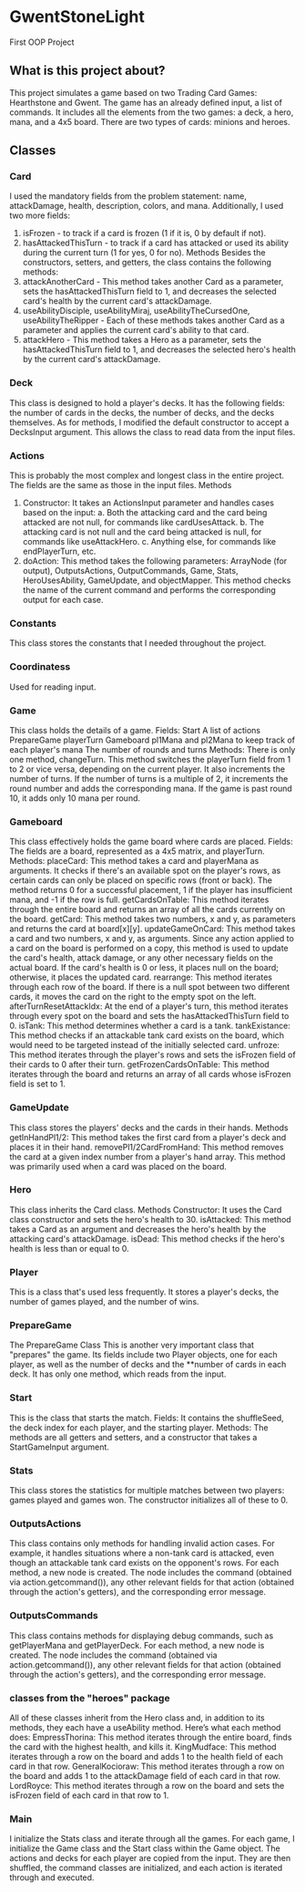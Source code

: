 # GwentStoneLight
First OOP Project
## What is this project about?
This project simulates a game based on two Trading Card Games: Hearthstone and Gwent. The game has an already defined input, a list of commands.
It includes all the elements from the two games: a deck, a hero, mana, and a 4x5 board. There are two types of cards: minions and heroes.
## Classes
### Card
I used the mandatory fields from the problem statement: name, attackDamage, health, description, colors, and mana. Additionally, I used two more fields:
1. isFrozen - to track if a card is frozen (1 if it is, 0 by default if not).
2. hasAttackedThisTurn - to track if a card has attacked or used its ability during the current turn (1 for yes, 0 for no).
Methods
Besides the constructors, setters, and getters, the class contains the following methods:
1. attackAnotherCard - This method takes another Card as a parameter, sets the hasAttackedThisTurn field to 1, and decreases the selected card's health by the current card's attackDamage.
2. useAbilityDisciple, useAbilityMiraj, useAbilityTheCursedOne, useAbilityTheRipper - Each of these methods takes another Card as a parameter and applies the current card's ability to that card.
3. attackHero - This method takes a Hero as a parameter, sets the hasAttackedThisTurn field to 1, and decreases the selected hero's health by the current card's attackDamage.
### Deck 
This class is designed to hold a player's decks.
It has the following fields: the number of cards in the decks, the number of decks, and the decks themselves.
As for methods, I modified the default constructor to accept a DecksInput argument. This allows the class to read data from the input files.
### Actions
This is probably the most complex and longest class in the entire project.
The fields are the same as those in the input files.
Methods
1. Constructor: It takes an ActionsInput parameter and handles cases based on the input:
a. Both the attacking card and the card being attacked are not null, for commands like cardUsesAttack.
b. The attacking card is not null and the card being attacked is null, for commands like useAttackHero.
c. Anything else, for commands like endPlayerTurn, etc.
2. doAction: This method takes the following parameters: ArrayNode (for output), OutputsActions, OutputCommands, Game, Stats, HeroUsesAbility, GameUpdate, and objectMapper.
This method checks the name of the current command and performs the corresponding output for each case.
### Constants 
This class stores the constants that I needed throughout the project.
### Coordinatess 
Used for reading input.
### Game
This class holds the details of a game.
Fields:
Start
A list of actions
PrepareGame
playerTurn
Gameboard
pl1Mana and pl2Mana to keep track of each player's mana
The number of rounds and turns
Methods:
There is only one method, changeTurn. This method switches the playerTurn field from 1 to 2 or vice versa, depending on the current player. It also increments the number of turns. If the number of turns is a multiple of 2, it increments the round number and adds the corresponding mana. If the game is past round 10, it adds only 10 mana per round.
### Gameboard
This class effectively holds the game board where cards are placed.
Fields:
The fields are a board, represented as a 4x5 matrix, and playerTurn.
Methods:
placeCard: This method takes a card and playerMana as arguments. It checks if there's an available spot on the player's rows, as certain cards can only be placed on specific rows (front or back). The method returns 0 for a successful placement, 1 if the player has insufficient mana, and -1 if the row is full.
getCardsOnTable: This method iterates through the entire board and returns an array of all the cards currently on the board.
getCard: This method takes two numbers, x and y, as parameters and returns the card at board[x][y].
updateGameOnCard: This method takes a card and two numbers, x and y, as arguments. Since any action applied to a card on the board is performed on a copy, this method is used to update the card's health, attack damage, or any other necessary fields on the actual board. If the card's health is 0 or less, it places null on the board; otherwise, it places the updated card.
rearrange: This method iterates through each row of the board. If there is a null spot between two different cards, it moves the card on the right to the empty spot on the left.
afterTurnResetAttackIdx: At the end of a player's turn, this method iterates through every spot on the board and sets the hasAttackedThisTurn field to 0.
isTank: This method determines whether a card is a tank.
tankExistance: This method checks if an attackable tank card exists on the board, which would need to be targeted instead of the initially selected card.
unfroze: This method iterates through the player's rows and sets the isFrozen field of their cards to 0 after their turn.
getFrozenCardsOnTable: This method iterates through the board and returns an array of all cards whose isFrozen field is set to 1.
### GameUpdate
This class stores the players' decks and the cards in their hands.
Methods
getInHandPl1/2: This method takes the first card from a player's deck and places it in their hand.
removePl1/2CardFromHand: This method removes the card at a given index number from a player's hand array. This method was primarily used when a card was placed on the board.
### Hero
This class inherits the Card class.
Methods
Constructor: It uses the Card class constructor and sets the hero's health to 30.
isAttacked: This method takes a Card as an argument and decreases the hero's health by the attacking card's attackDamage.
isDead: This method checks if the hero's health is less than or equal to 0.
### Player
This is a class that's used less frequently. It stores a player's decks, the number of games played, and the number of wins.
### PrepareGame
The PrepareGame Class
This is another very important class that "prepares" the game.
Its fields include two Player objects, one for each player, as well as the number of decks and the **number of cards in each deck.
It has only one method, which reads from the input.
### Start
This is the class that starts the match.
Fields:
It contains the shuffleSeed, the deck index for each player, and the starting player.
Methods:
The methods are all getters and setters, and a constructor that takes a StartGameInput argument.
### Stats
This class stores the statistics for multiple matches between two players: games played and games won.
The constructor initializes all of these to 0.
### OutputsActions
This class contains only methods for handling invalid action cases. For example, it handles situations where a non-tank card is attacked, even though an attackable tank card exists on the opponent's rows.
For each method, a new node is created. The node includes the command (obtained via action.getcommand()), any other relevant fields for that action (obtained through the action's getters), and the corresponding error message.
### OutputsCommands
This class contains methods for displaying debug commands, such as getPlayerMana and getPlayerDeck.
For each method, a new node is created. The node includes the command (obtained via action.getcommand()), any other relevant fields for that action (obtained through the action's getters), and the corresponding error message.
### classes from the "heroes" package
All of these classes inherit from the Hero class and, in addition to its methods, they each have a useAbility method. Here’s what each method does:
EmpressThorina: This method iterates through the entire board, finds the card with the highest health, and kills it.
KingMudface: This method iterates through a row on the board and adds 1 to the health field of each card in that row.
GeneralKocioraw: This method iterates through a row on the board and adds 1 to the attackDamage field of each card in that row.
LordRoyce: This method iterates through a row on the board and sets the isFrozen field of each card in that row to 1.
### Main
I initialize the Stats class and iterate through all the games.
For each game, I initialize the Game class and the Start class within the Game object.
The actions and decks for each player are copied from the input. They are then shuffled, the command classes are initialized, and each action is iterated through and executed.
